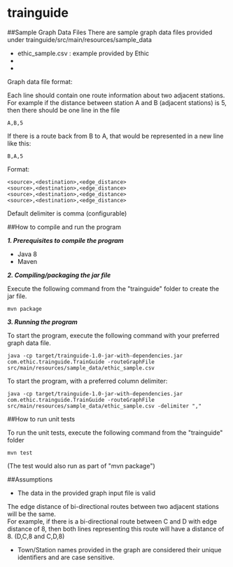 # trainguide

##Sample Graph Data Files
There are sample graph data files provided under trainguide/src/main/resources/sample_data

* ethic_sample.csv : example provided by Ethic
* 
* 

Graph data file format:

Each line should contain one route information about two adjacent stations.  
For example if the distance between station A and B (adjacent stations) is 5, 
then there should be one line in the file

```
A,B,5
``` 

If there is a route back from B to A, that would be represented in a new line like this:
```
B,A,5
``` 

Format:

```
<source>,<destination>,<edge_distance>
<source>,<destination>,<edge_distance>
<source>,<destination>,<edge_distance>
<source>,<destination>,<edge_distance>
```

Default delimiter is comma (configurable)


##How to compile and run the program

_**1.  Prerequisites to compile the program**_

*  Java 8
*  Maven

**_2.  Compiling/packaging the jar file_**

Execute the following command from the "trainguide" folder to create the jar file.

```
mvn package

```
**_3.  Running the program_**

To start the program, execute the following command with your preferred graph data file.

```
java -cp target/trainguide-1.0-jar-with-dependencies.jar com.ethic.trainguide.TrainGuide -routeGraphFile src/main/resources/sample_data/ethic_sample.csv
```  

To start the program, with a preferred column delimiter:
```
java -cp target/trainguide-1.0-jar-with-dependencies.jar com.ethic.trainguide.TrainGuide -routeGraphFile src/main/resources/sample_data/ethic_sample.csv -delimiter ","
```  


 

##How to run unit tests

To run the unit tests, execute the following command from the "trainguide" folder

```
mvn test
```
(The test would also run as part of "mvn package")

##Assumptions

* The data in the provided graph input file is valid

The edge distance of bi-directional routes between two adjacent stations will be the same.  
For example, if there is a bi-directional route between C and D with edge distance of 8, then both lines representing this route will have a distance of 8.
(D,C,8 and C,D,8)     

*  Town/Station names provided in the graph are considered their unique identifiers and are case sensitive.

  



